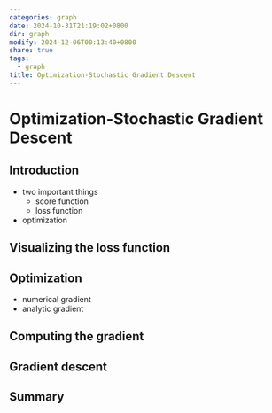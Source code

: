 ```yaml
---
categories: graph
date: 2024-10-31T21:19:02+0800
dir: graph
modify: 2024-12-06T00:13:40+0800
share: true
tags:
  - graph
title: Optimization-Stochastic Gradient Descent
---
```


# Optimization-Stochastic Gradient Descent

## Introduction

- two important things
	- score function
	- loss function
- optimization

## Visualizing the loss function

## Optimization

- numerical gradient
- analytic gradient

## Computing the gradient

## Gradient descent

## Summary